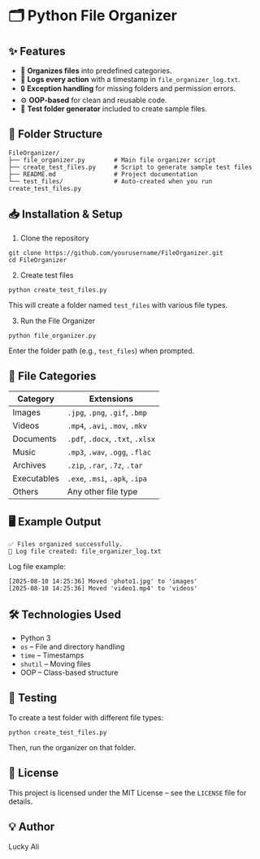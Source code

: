 # 🗂️ Python File Organizer

## ✨ Features
- 📂 **Organizes files** into predefined categories.
- 📝 **Logs every action** with a timestamp in `file_organizer_log.txt`.
- 🔒 **Exception handling** for missing folders and permission errors.
- ⚙ **OOP-based** for clean and reusable code.
- 🧪 **Test folder generator** included to create sample files.

## 📂 Folder Structure
```plaintext
FileOrganizer/
├── file_organizer.py        # Main file organizer script
├── create_test_files.py     # Script to generate sample test files
├── README.md                # Project documentation
└── test_files/              # Auto-created when you run create_test_files.py
```

## 📥 Installation & Setup
1. Clone the repository
```
git clone https://github.com/yourusername/FileOrganizer.git
cd FileOrganizer
```
2. Create test files
```
python create_test_files.py
```
This will create a folder named `test_files` with various file types.

3. Run the File Organizer
```
python file_organizer.py
```
Enter the folder path (e.g., `test_files`) when prompted.

## 📂 File Categories
| Category | Extensions |
| --- | --- |
| Images | `.jpg`, `.png`, `.gif`, `.bmp` |
| Videos | `.mp4`, `.avi`, `.mov`, `.mkv` |
| Documents | `.pdf`, `.docx`, `.txt`, `.xlsx` |
| Music | `.mp3`, `.wav`, `.ogg`, `.flac` |
| Archives | `.zip`, `.rar`, `.7z`, `.tar` |
| Executables | `.exe`, `.msi`, `.apk`, `.ipa` |
| Others | Any other file type |

## 🖥 Example Output
```
✅ Files organized successfully.
📄 Log file created: file_organizer_log.txt
```

Log file example:
```
[2025-08-10 14:25:36] Moved 'photo1.jpg' to 'images'
[2025-08-10 14:25:36] Moved 'video1.mp4' to 'videos'
```

## 🛠 Technologies Used
- Python 3
- `os` – File and directory handling
- `time` – Timestamps
- `shutil` – Moving files
- OOP – Class-based structure

## 🧪 Testing
To create a test folder with different file types:
```
python create_test_files.py
```
Then, run the organizer on that folder.

## 📜 License
This project is licensed under the MIT License – see the `LICENSE` file for details.

## 💡 Author
Lucky Ali
